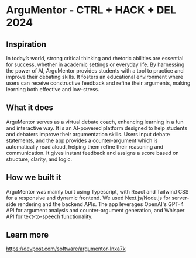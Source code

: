 # ArguMentor - CTRL + HACK + DEL 2024

## Inspiration
In today’s world, strong critical thinking and rhetoric abilities are essential for success, whether in academic settings or everyday life. By harnessing the power of AI, ArguMentor provides students with a tool to practice and improve their debating skills. It fosters an educational environment where users can receive constructive feedback and refine their arguments, making learning both effective and low-stress.

## What it does
ArguMentor serves as a virtual debate coach, enhancing learning in a fun and interactive way. It is an AI-powered platform designed to help students and debaters improve their argumentation skills. Users input debate statements, and the app provides a counter-argument which is automatically read aloud, helping them refine their reasoning and communication. It gives instant feedback and assigns a score based on structure, clarity, and logic. 

## How we built it
ArguMentor was mainly built using Typescript, with React and Tailwind CSS for a responsive and dynamic frontend. We used Next.js/Node.js for server-side rendering and the backend APIs. The app leverages OpenAI's GPT-4 API for argument analysis and counter-argument generation, and Whisper API for text-to-speech functionality.

## Learn more
https://devpost.com/software/argumentor-lnxa7k
